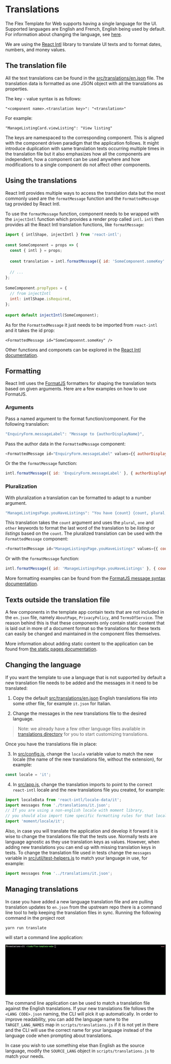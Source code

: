 # Translations

The Flex Template for Web supports having a single language for the UI. Supported languages are
English and French, English being used by default. For information about changing the language, see
[here](#changing-the-language).

We are using the [React Intl](https://github.com/yahoo/react-intl) library to translate UI texts and
to format dates, numbers, and money values.

## The translation file

All the text translations can be found in the
[src/translations/en.json](../src/translations/en.json) file. The translation data is formatted as
one JSON object with all the translations as properties.

The key - value syntax is as follows:

```
"<component name>.<translation key>": "<translation>"
```

For example:

```
"ManageListingCard.viewListing": "View listing"
```

The keys are namespaced to the corresponding component. This is aligned with the component driven
paradigm that the application follows. It might introduce duplication with same translation texts
occurring multiple times in the translation file but it also emphasizes how all the components are
independent, how a component can be used anywhere and how modifications to a single component do not
affect other components.

## Using the translations

React Intl provides multiple ways to access the translation data but the most commonly used are the
`formatMessage` function and the `FormattedMessage` tag provided by React Intl.

To use the `formatMessage` function, component needs to be wrapped with the `injectIntl` function
which provides a render prop called `intl`. `intl` then provides all the React Intl translation
functions, like `formatMessage`:

```js
import { intlShape, injectIntl } from 'react-intl';

const SomeComponent = props => {
  const { intl } = props;

  const translation = intl.formatMessage({ id: 'SomeComponent.someKey' });

  // ...
};

SomeComponent.propTypes = {
  // from injectIntl
  intl: intlShape.isRequired,
};

export default injectIntl(SomeComponent);
```

As for the `FormattedMessage` it just needs to be imported from `react-intl` and it takes the id
prop:

```
<FormattedMessage id="SomeCompoennt.someKey" />
```

Other functions and componets can be explored in the
[React Intl documentation](https://github.com/yahoo/react-intl/wiki).

## Formatting

React Intl uses the [FormatJS](https://formatjs.io/) formatters for shaping the translation texts
based on given arguments. Here are a few examples on how to use FormatJS.

### Arguments

Pass a named argument to the format function/component. For the following translation:

```js
"EnquiryForm.messageLabel": "Message to {authorDisplayName}",
```

Pass the author data in the `FormattedMessage` component:

```js
<FormattedMessage id="EnquiryForm.messageLabel" values={{ authorDisplayName: 'Jane D' }} />
```

Or the the `formatMessage` function:

```js
intl.formatMessage({ id: 'EnquiryForm.messageLabel' }, { authorDisplayName: 'Jane D' });
```

### Pluralization

With pluralization a translation can be formatted to adapt to a number argument.

```js
"ManageListingsPage.youHaveListings": "You have {count} {count, plural, one {listing} other {listings}}",
```

This translation takes the `count` argument and uses the `plural`, `one` and `other` keywords to
format the last word of the translation to be _listing_ or _listings_ based on the `count`. The
pluralized translation can be used with the `FormattedMessage` component:

```js
<FormattedMessage id="ManageListingsPage.youHaveListings" values={{ count: 3 }} />
```

Or with the `formatMessage` function:

```js
intl.formatMessage({ id: 'ManageListingsPage.youHaveListings' }, { count: 1 });
```

More formatting examples can be found from the
[FormatJS message syntax documentation](https://formatjs.io/guides/message-syntax/).

## Texts outside the translation file

A few components in the template app contain texts that are not included in the `en.json` file,
namely `AboutPage`, `PrivacyPolicy`, and `TermsOfService`. The reason behind this is that these
components only contain static content that is laid out in more of a document format so the
translations for these texts can easily be changed and maintained in the component files themselves.

More information about adding static content to the application can be found from
[the static pages documentation](./static-pages.md).

## Changing the language

If you want the template to use a language that is not supported by default a new translation file
needs to be added and the messages in it need to be translated:

1. Copy the default [src/translations/en.json](../src/translations/en.json) English translations
   file into some other file, for example `it.json` for Italian.

2. Change the messages in the new translations file to the desired language.

> Note: we already have a few other language files available in
> [translations directory](../src/translations/) for you to start customizing translations.

Once you have the translations file in place:

3. In [src/config.js](../src/config.js), change the `locale` variable value to match the new locale
   (the name of the new translations file, without the extension), for example:

```js
const locale = 'it';
```

4. In [src/app.js](../src/app.js), change the translation imports to point to the correct
   `react-intl` locale and the new translations file you created, for example:

```js
import localeData from 'react-intl/locale-data/it';
import messages from './translations/it.json';
// If you are using a non-english locale with moment library,
// you should also import time specific formatting rules for that locale
import 'moment/locale/it';
```

Also, in case you will translate the application and develop it forward it is wise to change the
translations file that the tests use. Normally tests are language agnostic as they use translation
keys as values. However, when adding new translations you can end up with missing translation keys
in tests. To change the translation file used in tests change the `messages` variable in
[src/util/test-helpers.js](../src/util/test-helpers.js) to match your language in use, for example:

```js
import messages from '../translations/it.json';
```

## Managing translations

In case you have added a new language translation file and are pulling translation updates to
`en.json` from the upstream repo there is a command line tool to help keeping the translation files
in sync. Running the following command in the project root

```
yarn run translate
```

will start a command line application:

![Translations CLI](./assets/translations/translations_cli.gif)

The command line application can be used to match a translation file against the English
translations. If your new translations file follows the `<LANG CODE>.json` naming, the CLI will pick
it up automatically. In order to improve readability, you can add the language name to the
`TARGET_LANG_NAMES` map in `scripts/translations.js` if it is not yet in there and the CLI will use
the correct name for your language instead of the language code when prompting about translations.

In case you wish to use something else than English as the source language, modify the `SOURCE_LANG`
object in `scripts/translations.js` to match your needs.
